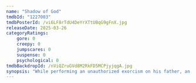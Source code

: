 ```yaml
---
name: "Shadow of God"
tmdbId: "1227003"
tmdbPosterId: /vi6LF8rTdU4DeYrXTtUBqG9gFnX.jpg
releaseDate: 2025-03-26
categoryRatings:
    gore: 0
    creepy: 0
    jumpscares: 0
    suspense: 0
    psychological: 0
tmdbBackdropId: /nViQZruGVd8M2RkFD5MCPjyjqgA.jpg
synopsis: "While performing an unauthorized exorcism on his father, an elite exorcist suspects the entity he's doing battle with might be a holy being – perhaps even God."
---
```

